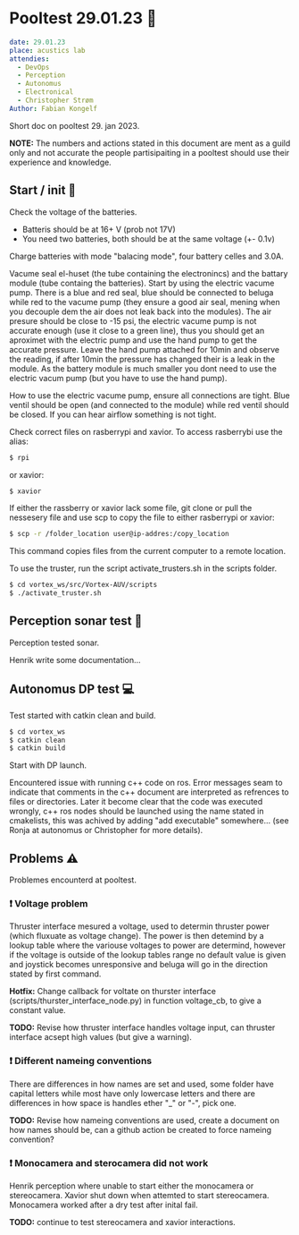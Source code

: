 # Pooltest 29.01.23 :whale:

```yaml
date: 29.01.23
place: acustics lab
attendies:
  - DevOps
  - Perception
  - Autonomus
  - Electronical
  - Christopher Strøm
Author: Fabian Kongelf
```

Short doc on pooltest 29. jan 2023.

**NOTE:** The numbers and actions stated in this document are ment as a guild only and not accurate the people partisipaiting in a pooltest should use their experience and knowledge.

## Start / init :runner:

Check the voltage of the batteries.

- Batteris should be at 16+ V (prob not 17V)
- You need two batteries, both should be at the same voltage (+- 0.1v)

Charge batteries with mode "balacing mode", four battery celles and 3.0A.

Vacume seal el-huset (the tube containing the electronincs) and the battary module (tube containg the batteries). Start by using the electric vacume pump. There is a blue and red seal, blue should be connected to beluga while red to the vacume pump (they ensure a good air seal, mening when you decouple dem the air does not leak back into the modules). The air presure should be close to -15 psi, the electric vacume pump is not accurate enough (use it close to a green line), thus you should get an aproximet with the electric pump and use the hand pump to get the accurate pressure. Leave the hand pump attached for 10min and observe the reading, if after 10min the pressure has changed their is a leak in the module. As the battery module is much smaller you dont need to use the electric vacum pump (but you have to use the hand pump).

How to use the electric vacume pump, ensure all connections are tight. Blue ventil should be open (and connected to the module) while red ventil should be closed. If you can hear airflow something is not tight.

Check correct files on rasberrypi and xavior. To access rasberrybi use the alias:

```bash
$ rpi
```

or xavior:

```bash
$ xavior
```

If either the rassberry or xavior lack some file, git clone or pull the nessesery file and use scp to copy the file to either rasberrypi or xavior:

```bash
$ scp -r /folder_location user@ip-addres:/copy_location
```

This command copies files from the current computer to a remote location.

To use the truster, run the script activate_trusters.sh in the scripts folder.

```bash
$ cd vortex_ws/src/Vortex-AUV/scripts
$ ./activate_truster.sh
```

## Perception sonar test :eyes:

Perception tested sonar.

Henrik write some documentation...

## Autonomus DP test :computer:

Test started with catkin clean and build.

```bash
$ cd vortex_ws
$ catkin clean
$ catkin build
```

Start with DP launch.

Encountered issue with running c++ code on ros. Error messages seam to indicate that comments in the c++ document are interpreted as refrences to files or directories. Later it become clear that the code was executed wrongly, c++ ros nodes should be launched using the name stated in cmakelists, this was achived by adding "add executable" somewhere... (see Ronja at autonomus or Christopher for more details).

## Problems :warning:

Problemes encounterd at pooltest.

### :exclamation: Voltage problem

Thruster interface mesured a voltage, used to determin thruster power (which fluxuate as voltage change). The power is then detemind by a lookup table where the variouse voltages to power are determind, however if the voltage is outside of the lookup tables range no default value is given and joystick becomes unresponsive and beluga will go in the direction stated by first command.

**Hotfix:** Change callback for voltate on thurster interface (scripts/thurster_interface_node.py) in function voltage_cb, to give a constant value.

**TODO:** Revise how thruster interface handles voltage input, can thruster interface acsept high values (but give a warning).

### :exclamation: Different nameing conventions

There are differences in how names are set and used, some folder have capital letters while most have only lowercase letters and there are differences in how space is handles ether "_" or "-", pick one.

**TODO:** Revise how nameing conventions are used, create a document on how names should be, can a github action be created to force nameing convention?

### :exclamation: Monocamera and sterocamera did not work

Henrik perception where unable to start either the monocamera or stereocamera. Xavior shut down when attemted to start stereocamera.
Monocamera worked after a dry test after inital fail.

**TODO:** continue to test stereocamera and xavior interactions.
